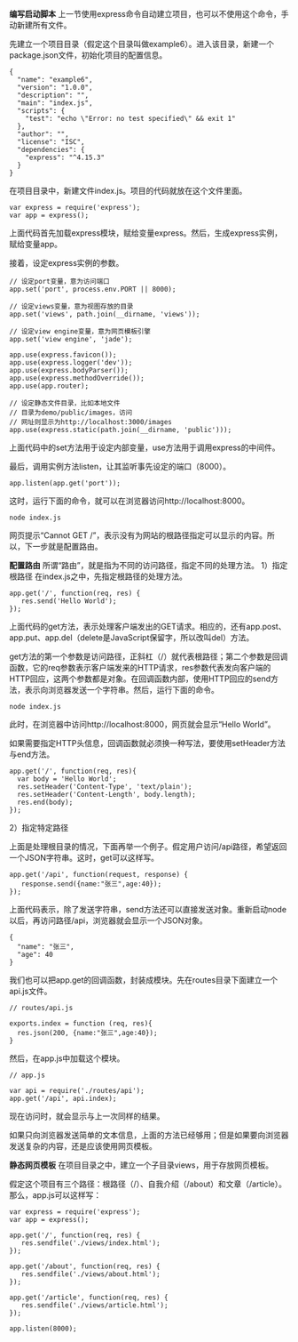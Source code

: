 **编写启动脚本**
上一节使用express命令自动建立项目，也可以不使用这个命令，手动新建所有文件。

先建立一个项目目录（假定这个目录叫做example6）。进入该目录，新建一个package.json文件，初始化项目的配置信息。
```
{
  "name": "example6",
  "version": "1.0.0",
  "description": "",
  "main": "index.js",
  "scripts": {
    "test": "echo \"Error: no test specified\" && exit 1"
  },
  "author": "",
  "license": "ISC",
  "dependencies": {
    "express": "^4.15.3"
  }
}

```
在项目目录中，新建文件index.js。项目的代码就放在这个文件里面。
```
var express = require('express');
var app = express();
```
上面代码首先加载express模块，赋给变量express。然后，生成express实例，赋给变量app。

接着，设定express实例的参数。
```
// 设定port变量，意为访问端口
app.set('port', process.env.PORT || 8000);

// 设定views变量，意为视图存放的目录
app.set('views', path.join(__dirname, 'views'));

// 设定view engine变量，意为网页模板引擎
app.set('view engine', 'jade');

app.use(express.favicon());
app.use(express.logger('dev'));
app.use(express.bodyParser());
app.use(express.methodOverride());
app.use(app.router);

// 设定静态文件目录，比如本地文件
// 目录为demo/public/images，访问
// 网址则显示为http://localhost:3000/images
app.use(express.static(path.join(__dirname, 'public')));
```
上面代码中的set方法用于设定内部变量，use方法用于调用express的中间件。

最后，调用实例方法listen，让其监听事先设定的端口（8000）。
```
app.listen(app.get('port'));
```
这时，运行下面的命令，就可以在浏览器访问http://localhost:8000。
```
node index.js
```
网页提示“Cannot GET /”，表示没有为网站的根路径指定可以显示的内容。所以，下一步就是配置路由。

**配置路由**
所谓“路由”，就是指为不同的访问路径，指定不同的处理方法。
1）指定根路径
在index.js之中，先指定根路径的处理方法。
```
app.get('/', function(req, res) {
   res.send('Hello World');
});
```
上面代码的get方法，表示处理客户端发出的GET请求。相应的，还有app.post、app.put、app.del（delete是JavaScript保留字，所以改叫del）方法。

get方法的第一个参数是访问路径，正斜杠（/）就代表根路径；第二个参数是回调函数，它的req参数表示客户端发来的HTTP请求，res参数代表发向客户端的HTTP回应，这两个参数都是对象。在回调函数内部，使用HTTP回应的send方法，表示向浏览器发送一个字符串。然后，运行下面的命令。
```
node index.js 
```
此时，在浏览器中访问http://localhost:8000，网页就会显示“Hello World”。

如果需要指定HTTP头信息，回调函数就必须换一种写法，要使用setHeader方法与end方法。
```
app.get('/', function(req, res){
  var body = 'Hello World';
  res.setHeader('Content-Type', 'text/plain');
  res.setHeader('Content-Length', body.length);
  res.end(body);
});
```
2）指定特定路径

上面是处理根目录的情况，下面再举一个例子。假定用户访问/api路径，希望返回一个JSON字符串。这时，get可以这样写。
```
app.get('/api', function(request, response) {
   response.send({name:"张三",age:40});
});
```
上面代码表示，除了发送字符串，send方法还可以直接发送对象。重新启动node以后，再访问路径/api，浏览器就会显示一个JSON对象。
```
{
  "name": "张三",
  "age": 40
}
```
我们也可以把app.get的回调函数，封装成模块。先在routes目录下面建立一个api.js文件。

```
// routes/api.js

exports.index = function (req, res){
  res.json(200, {name:"张三",age:40});
}
```
然后，在app.js中加载这个模块。
```
// app.js

var api = require('./routes/api');
app.get('/api', api.index);
```
现在访问时，就会显示与上一次同样的结果。

如果只向浏览器发送简单的文本信息，上面的方法已经够用；但是如果要向浏览器发送复杂的内容，还是应该使用网页模板。

**静态网页模板**
在项目目录之中，建立一个子目录views，用于存放网页模板。

假定这个项目有三个路径：根路径（/）、自我介绍（/about）和文章（/article）。那么，app.js可以这样写：
```
var express = require('express');
var app = express();
 
app.get('/', function(req, res) {
   res.sendfile('./views/index.html');
});
 
app.get('/about', function(req, res) {
   res.sendfile('./views/about.html');
});
 
app.get('/article', function(req, res) {
   res.sendfile('./views/article.html');
});
 
app.listen(8000);
```